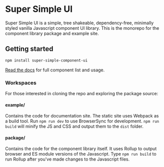 # Super Simple UI
Super Simple UI is a simple, tree shakeable, dependency-free, minimally styled vanilla Javascript component UI library. This is the monorepo for the component library package and example site.
## Getting started
```bash
npm install super-simple-component-ui
```
[Read the docs](https://ui.josephmasongsong.com) for full component list and usage.
### Workspaces
For those interested in cloning the repo and exploring the package source:
#### example/
Contains the code for documentation site. The static site uses Webpack as a build tool. Run `npm run dev` to use BrowserSync for development. `npm run build` will minify the JS and CSS and output them to the `dist` folder.
#### package/
Contains the code for the component library itself. It uses Rollup to output browser and ES module versions of the Javascript. Type `npm run build` to run Rollup after you've made changes to the Javascript files.